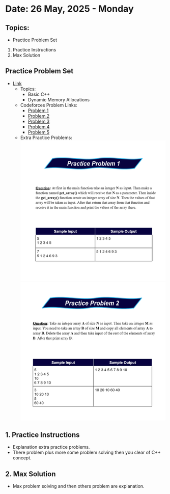 # Date: 26 May, 2025 - Monday

## Topics:
- Practice Problem Set
1. Practice Instructions
2. Max Solution

## Practice Problem Set
- [Link](https://docs.google.com/document/d/1oHwyJVnvl6wFvXi-NAKLUab_I4rzrTkw/edit?usp=drivesdk&ouid=114998114005563982581&rtpof=true&sd=true)
    - Topics:
        - Basic C++
        - Dynamic Memory Allocations
    - Codeforces Problem Links:
        - [Problem 1](https://codeforces.com/group/MWSDmqGsZm/contest/219158/problem/M)
        - [Problem 2](https://codeforces.com/group/MWSDmqGsZm/contest/219158/problem/C)
        - [Problem 3](https://codeforces.com/group/MWSDmqGsZm/contest/219774/problem/F)
        - [Problem 4](https://codeforces.com/group/MWSDmqGsZm/contest/219432/problem/E)
        - [Problem 5](https://codeforces.com/group/MWSDmqGsZm/contest/219158/problem/K)
    - Extra Practice Problems:
        ![Practice problem 1](./images/problem1.png)
        ![Practice problem 2](./images/problem2.png)

## 1. Practice Instructions
- Explanation extra practice problems.
- There problem plus more some problem solving then you clear of C++ concept.

## 2. Max Solution
- Max problem solving and then others problem are explanation.